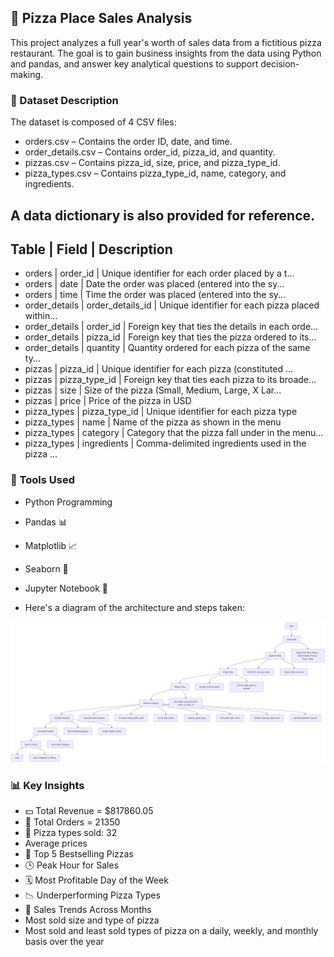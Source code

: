 ## 🍕 Pizza Place Sales Analysis

This project analyzes a full year's worth of sales data from a fictitious pizza restaurant. The goal is to gain business insights from the data using Python and pandas, and answer key analytical questions to support decision-making.

### 📁 Dataset Description
The dataset is composed of 4 CSV files:

  * orders.csv – Contains the order ID, date, and time.
  * order_details.csv – Contains order_id, pizza_id, and quantity.
  * pizzas.csv – Contains pizza_id, size, price, and pizza_type_id.
  * pizza_types.csv – Contains pizza_type_id, name, category, and ingredients.

A data dictionary is also provided for reference.
--------------------------------------------------------------------
   Table 	            |   Field           | 	Description
--------------------------------------------------------------------
* orders              |	order_id 	        | Unique identifier for each order placed by a t...
* orders 	            | date 	            | Date the order was placed (entered into the sy...
* orders 	            | time 	            | Time the order was placed (entered into the sy...
* order_details 	     | order_details_id 	| Unique identifier for each pizza placed within...
* order_details 	     | order_id 	        | Foreign key that ties the details in each orde...
* order_details 	     | pizza_id 	        | Foreign key that ties the pizza ordered to its...
* order_details 	     | quantity 	        | Quantity ordered for each pizza of the same ty...
* pizzas 	         	  | pizza_id 	        | Unique identifier for each pizza (constituted ...
* pizzas 	   	        | pizza_type_id 	  | Foreign key that ties each pizza to its broade...
* pizzas 	            | size 	            | Size of the pizza (Small, Medium, Large, X Lar...
* pizzas 	            | price 	          | Price of the pizza in USD
* pizza_types 	       | pizza_type_id 	  | Unique identifier for each pizza type
* pizza_types 	       | name 	            | Name of the pizza as shown in the menu
* pizza_types 	       | category 	        | Category that the pizza fall under in the menu...
* pizza_types 	       | ingredients 	    | Comma-delimited ingredients used in the pizza ...


### 🔧 Tools Used
* Python Programming
* Pandas 📊
* Matplotlib 📈
* Seaborn 🎨
* Jupyter Notebook 📒



* Here's a diagram of the architecture and steps taken:

![Work Flowchart Diagram](https://github.com/RetroAce0-0/TechCrush_Work/blob/main/Flowchart%20for%20the%20Pizza%20Sales.png)

### 📊 Key Insights
* 💵 Total Revenue = $817860.05
* 🔢 Total Orders = 21350
* 🍕 Pizza types sold: 32
*  Average prices
* 🍕 Top 5 Bestselling Pizzas
* 🕒 Peak Hour for Sales
* 🗓️ Most Profitable Day of the Week
* 📉 Underperforming Pizza Types
* 📅 Sales Trends Across Months
* Most sold size and type of pizza
* Most sold and least sold types of pizza on a daily, weekly, and monthly basis over the year
